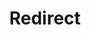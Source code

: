 ﻿---
layout: src/layouts/Redirect.astro
title: Redirect
redirect: /docs/infrastructure/deployment-targets/dynamic-infrastructure
pubDate:  2023-01-01
navSearch: false
navSitemap: false
navMenu: false
---
